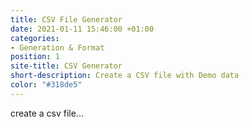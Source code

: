 ```yaml
---
title: CSV File Generator
date: 2021-01-11 15:46:00 +01:00
categories:
- Generation & Format
position: 1
site-title: CSV Generator
short-description: Create a CSV file with Demo data
color: "#318de5"
---
```


create a csv file...